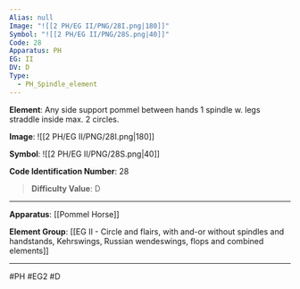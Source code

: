 ```yaml
---
Alias: null
Image: "![[2 PH/EG II/PNG/28I.png|180]]"
Symbol: "![[2 PH/EG II/PNG/28S.png|40]]"
Code: 28
Apparatus: PH
EG: II
DV: D
Type:
  - PH_Spindle_element
---
```

**Element**: Any side support pommel between hands 1 spindle w. legs straddle inside max. 2 circles.

**Image**:
![[2 PH/EG II/PNG/28I.png|180]]

**Symbol**:
![[2 PH/EG II/PNG/28S.png|40]]

**Code Identification Number**: 28

>**Difficulty Value**: D

___
**Apparatus**: [[Pommel Horse]]

**Element Group**: [[EG II - Circle and flairs, with and-or without spindles and handstands, Kehrswings, Russian wendeswings, flops and combined elements]]
___
#PH #EG2 #D
